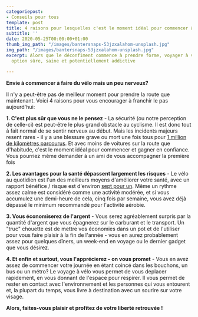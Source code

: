 ```yaml
---
categoriepost:
- Conseils pour tous
template: post
title: 4 raisons pour lesquelles c'est le moment idéal pour commencer à faire du vélo
subtitle: ''
date: 2020-05-25T00:00:00+01:00
thumb_img_path: "/images/bantersnaps-53jzxalahom-unsplash.jpg"
img_path: "/images/bantersnaps-53jzxalahom-unsplash.jpg"
excerpt: Alors que le déconfiment commence à prendre forme, voyager à vélo sera une
  option sûre, saine et potentiellement addictive

---
```

**Envie à commencer à faire du vélo mais un peu nerveux?** 

Il n'y a peut-être pas de meilleur moment pour prendre la route que maintenant. Voici 4 raisons pour vous encourager à franchir le pas aujourd'hui: 

**1. C'est plus sûr que vous ne le pensez** - La sécurité (ou notre perception de celle-ci) est peut-être le plus grand obstacle au cyclisme. Il est donc tout à fait normal de se sentir nerveux au début. Mais les incidents majeurs resent rares - il y a une blessure grave ou mort une fois tous pour [1 million de kilomètres parcourus](https://axa.ch/fr/ueber-axa/blog/mobilite/velo-electrique-accident-statistiques-conseils-prevention.html). Et avec moins de voitures sur la route que d'habitude, c'est le moment idéal pour commencer et gagner en confiance. Vous pourriez même demander à un ami de vous accompagner la première fois 

**2. Les avantages pour la santé dépassent largement les risques** - Le vélo au quotidien est l'un des meilleurs moyens d'améliorer votre santé, avec un rapport bénéfice / risque est d'environ [sept pour un](https://ehp.niehs.nih.gov/doi/10.1289/ehp.0901747). Même un rythme assez calme est considéré comme une activité modérée, et si vous accumulez une demi-heure de cela, cinq fois par semaine, vous avez déjà dépassé le minimum recommandé pour l'activité aérobie. 

**3. Vous économiserez de l'argent** - Vous serez agréablement surpris par la quantité d'argent que vous épagnerez sur le carburant et le transport. Un "truc" chouette est de mettre vos économies dans un pot et de l'utiliser pour vous faire plaisir à la fin de l'année - vous en aurez probablement assez pour quelques dîners, un week-end en voyage ou le dernier gadget que vous désirez. 

**4. Et enfin et surtout, vous l'apprécierez - on vous promet** - Vous en avez assez de commencer votre journée en étant coincé dans les bouchons, un bus ou un métro? Le voyage à vélo vous permet de vous deplacer rapidement, en vous donnant de l'espace pour respirer. Il vous permet de rester en contact avec l'environnement et les personnes qui vous entourent et, la plupart du temps, vous livre à destination avec un sourire sur votre visage.

**Alors, faites-vous plaisir et profitez de votre liberté retrouvée !**